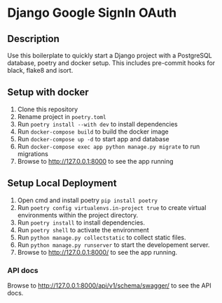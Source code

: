 # Django Google SignIn OAuth

## Description
Use this boilerplate to quickly start a Django project with a PostgreSQL database, poetry and docker setup.
This includes pre-commit hooks for black, flake8 and isort.


## Setup with docker
1. Clone this repository
2. Rename project in `poetry.toml`
3. Run `poetry install --with dev` to install dependencies
4. Run `docker-compose build` to build the docker image
5. Run `docker-compose up -d` to start app and database
6. Run `docker-compose exec app python manage.py migrate` to run migrations
7. Browse to http://127.0.0.1:8000 to see the app running


## Setup Local Deployment
1. Open cmd and install poetry `pip install poetry`
2. Run `poetry config virtualenvs.in-project true` to create virtual environments within the project directory.
3. Run `poetry install` to install dependencies.
4. Run `poetry shell` to activate the environment 
5. Run `python manage.py collectstatic` to collect static files.
6. Run `python manage.py runserver` to start the developement server.
7. Browse to http://127.0.0.1:8000/ to see the app running.

### API docs
Browse to http://127.0.0.1:8000/api/v1/schema/swagger/ to see the API docs.
